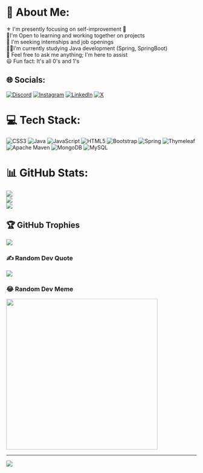 # 💫 About Me:
⚜️ I'm presently focusing on self-improvement 🗿<br>🤝I'm Open to learning and working together on projects<br>👔 I'm seeking internships and job openings<br>👨‍💻I'm currently studying Java development (Spring, SpringBoot)<br>💬 Feel free to ask me anything; I'm here to assist<br>😃 Fun fact: It's all 0's and 1's


## 🌐 Socials:
[![Discord](https://img.shields.io/badge/Discord-%237289DA.svg?logo=discord&logoColor=white)](https://discord.gg/https://discord.gg/96xE3Jcv) [![Instagram](https://img.shields.io/badge/Instagram-%23E4405F.svg?logo=Instagram&logoColor=white)](https://instagram.com/https://www.instagram.com/yash_adake/) [![LinkedIn](https://img.shields.io/badge/LinkedIn-%230077B5.svg?logo=linkedin&logoColor=white)](https://linkedin.com/in/https://www.linkedin.com/in/yash-adake/) [![X](https://img.shields.io/badge/X-black.svg?logo=X&logoColor=white)](https://x.com/https://twitter.com/yash_adake) 

# 💻 Tech Stack:
![CSS3](https://img.shields.io/badge/css3-%231572B6.svg?style=flat&logo=css3&logoColor=white) ![Java](https://img.shields.io/badge/java-%23ED8B00.svg?style=flat&logo=openjdk&logoColor=white) ![JavaScript](https://img.shields.io/badge/javascript-%23323330.svg?style=flat&logo=javascript&logoColor=%23F7DF1E) ![HTML5](https://img.shields.io/badge/html5-%23E34F26.svg?style=flat&logo=html5&logoColor=white) ![Bootstrap](https://img.shields.io/badge/bootstrap-%238511FA.svg?style=flat&logo=bootstrap&logoColor=white) ![Spring](https://img.shields.io/badge/spring-%236DB33F.svg?style=flat&logo=spring&logoColor=white) ![Thymeleaf](https://img.shields.io/badge/Thymeleaf-%23005C0F.svg?style=flat&logo=Thymeleaf&logoColor=white) ![Apache Maven](https://img.shields.io/badge/Apache%20Maven-C71A36?style=flat&logo=Apache%20Maven&logoColor=white) ![MongoDB](https://img.shields.io/badge/MongoDB-%234ea94b.svg?style=flat&logo=mongodb&logoColor=white) ![MySQL](https://img.shields.io/badge/mysql-%2300000f.svg?style=flat&logo=mysql&logoColor=white)
# 📊 GitHub Stats:
![](https://github-readme-stats.vercel.app/api?username=yashadake&theme=monokai&hide_border=false&include_all_commits=true&count_private=true)<br/>
![](https://github-readme-streak-stats.herokuapp.com/?user=yashadake&theme=monokai&hide_border=false)<br/>
![](https://github-readme-stats.vercel.app/api/top-langs/?username=yashadake&theme=monokai&hide_border=false&include_all_commits=true&count_private=true&layout=compact)

## 🏆 GitHub Trophies
![](https://github-profile-trophy.vercel.app/?username=yashadake&theme=radical&no-frame=false&no-bg=true&margin-w=4)

### ✍️ Random Dev Quote
![](https://quotes-github-readme.vercel.app/api?type=horizontal&theme=radical)

### 😂 Random Dev Meme
<img src='https://randommeme-five.vercel.app/' style="height: 400px;"/>

---
[![](https://visitcount.itsvg.in/api?id=yashadake&icon=0&color=0)](https://visitcount.itsvg.in)

<!-- Proudly created with GPRM ( https://gprm.itsvg.in ) -->
